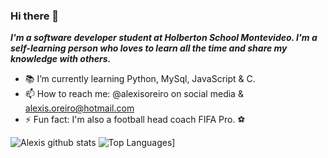 ### Hi there 👋

***I'm a software developer student at Holberton School Montevideo. I'm a self-learning person who loves to learn all the time and share my knowledge with others.***

- 📚 I’m currently learning Python, MySql, JavaScript & C.
- 📫 How to reach me: @alexisoreiro on social media & alexis.oreiro@hotmail.com
- ⚡ Fun fact: I'm also a football head coach FIFA Pro. ⚽



![Alexis github stats](https://github-readme-stats.vercel.app/api?username=alexoreiro&show_icons=true&theme=radical)
![Top Languages](https://github-readme-stats.vercel.app/api/top-langs/?username=alexoreiro&layout=compact)]
